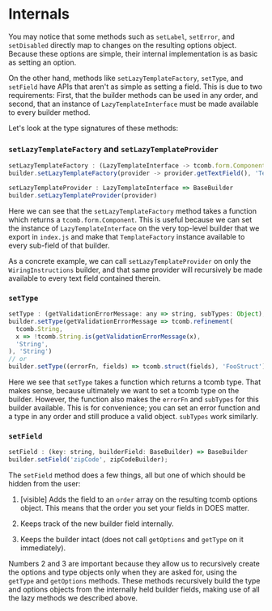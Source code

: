 # Internals

You may notice that some methods such as `setLabel`, `setError`, and
`setDisabled` directly map to changes on the resulting options object. Because
these options are simple, their internal implementation is as basic as setting
an option.

On the other hand, methods like `setLazyTemplateFactory`, `setType`, and
`setField` have APIs that aren't as simple as setting a field. This is due to
two requirements: First, that the builder methods can be used in any order, and
second, that an instance of `LazyTemplateInterface` must be made available to
every builder method.

Let's look at the type signatures of these methods:

### `setLazyTemplateFactory` and `setLazyTemplateProvider`

```js
setLazyTemplateFactory : (LazyTemplateInterface -> tcomb.form.Component, string) => BaseBuilder
builder.setLazyTemplateFactory(provider -> provider.getTextField(), 'TextField')

setLazyTemplateProvider : LazyTemplateInterface => BaseBuilder
builder.setLazyTemplateProvider(provider)
```

Here we can see that the `setLazyTemplateFactory` method takes a function which
returns a `tcomb.form.Component`. This is useful because we can set the
instance of `LazyTemplateInterface` on the very top-level builder that we
export in `index.js` and make that `TemplateFactory` instance available to
every sub-field of that builder.

As a concrete example, we can call `setLazyTemplateProvider` on only the
`WiringInstructions` builder, and that same provider will recursively be made
available to every text field contained therein.

### `setType`

```js
setType : (getValidationErrorMessage: any => string, subTypes: Object), name: string => TcombType
builder.setType(getValidationErrorMessage => tcomb.refinement(
  tcomb.String,
  x => !tcomb.String.is(getValidationErrorMessage(x),
  'String',
), 'String')
// or
builder.setType((errorFn, fields) => tcomb.struct(fields), 'FooStruct');
```

Here we see that `setType` takes a function which returns a tcomb type. That
makes sense, because ultimately we want to set a tcomb type on the builder.
However, the function also makes the `errorFn` and `subTypes` for this builder
available. This is for convenience; you can set an error function and a type in
any order and still produce a valid object. `subTypes` work similarly.

### `setField`

```js
setField : (key: string, builderField: BaseBuilder) => BaseBuilder
builder.setField('zipCode', zipCodeBuilder);
```

The `setField` method does a few things, all but one of which should be hidden
from the user:

1. [visible] Adds the field to an `order` array on the resulting tcomb options
   object. This means that the order you set your fields in DOES matter.

2. Keeps track of the new builder field internally.

3. Keeps the builder intact (does not call `getOptions` and `getType` on it
   immediately).

Numbers 2 and 3 are important because they allow us to recursively create the
options and type objects only when they are asked for, using the `getType` and
`getOptions` methods. These methods recursively build the type and options
objects from the internally held builder fields, making use of all the lazy
methods we described above.
